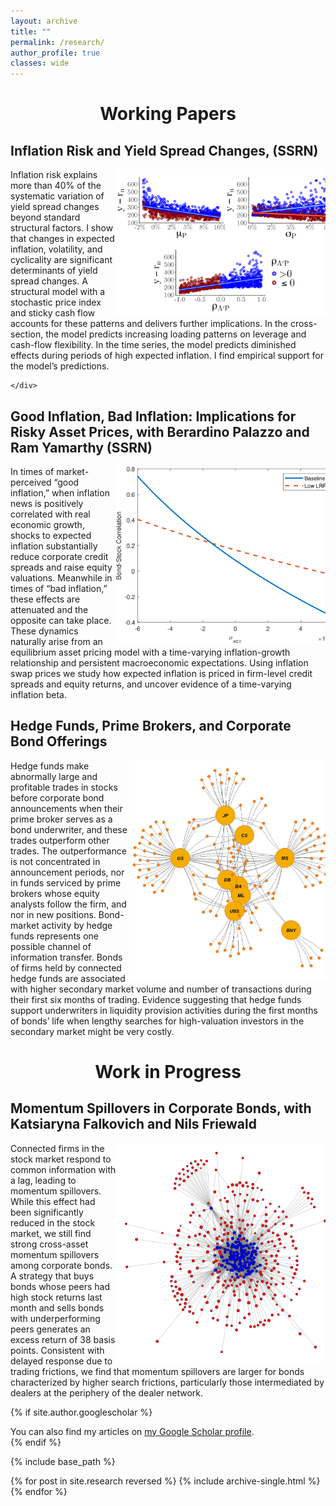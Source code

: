 ```yaml
---
layout: archive
title: ""
permalink: /research/
author_profile: true
classes: wide
---
```

<div style="text-align: center;">
    <h1>Working Papers</h1>
</div>

<div style="text-align: left;">
    <h2>Inflation Risk and Yield Spread Changes, (SSRN)</h2>
</div>
<div style="overflow: auto;">
    <img src="/images/model_plot_all.png" alt="Image for Inflation Risk and Yield Spread Changes" style="float: right; margin-right: -15px; max-width: 350px;
max-height: 350px;">
    <div>
        <text>
        Inflation risk explains more than 40% of the systematic variation of yield spread changes beyond standard structural factors. I show that changes in expected inflation, volatility, and cyclicality are significant determinants of yield spread changes. A structural model with a stochastic price index and sticky cash flow accounts for these patterns and delivers further implications. In the cross-section, the model predicts increasing loading patterns on leverage and cash-flow flexibility. In the time series, the model predicts diminished effects during periods of high expected inflation. I find empirical support for the model’s predictions.
        </text>

    </div>
</div>


<div style="text-align: left;">
    <h2>Good Inflation, Bad Inflation: Implications for Risky Asset Prices, with Berardino Palazzo and Ram Yamarthy (SSRN)</h2>
</div>
<div style="overflow: auto;">
<img src="/images/bondstockcorr_xcpicov.png" alt="Image for Good Inflation, Bad Inflation: Implications for Risky Asset Prices" style="float: right; margin-right: -15px;max-width: 350px;
max-height: 350px;">
 <div>
<text>
In times of market-perceived “good inflation,” when inflation news is positively correlated with real economic growth, shocks to expected inflation substantially reduce corporate credit spreads and raise equity valuations. Meanwhile in times of “bad inflation,” these effects are attenuated and the opposite can take place. These dynamics naturally arise from an equilibrium asset pricing model with a time-varying inflation-growth relationship and persistent macroeconomic expectations. Using inflation swap prices we study how expected inflation is priced in firm-level credit spreads and equity returns, and uncover evidence of a time-varying inflation beta.
</text>
</div>
</div>


<div style="text-align: left;">
    <h2>Hedge Funds, Prime Brokers, and Corporate Bond Offerings</h2>
</div>
<div style="overflow: auto;">
<img src="/images/Plot_HF_PB_2019.jpg" alt="Image for Hedge Funds, Prime Brokers, and Corporate Bond Offerings" style="float: right; margin-right: -15px; max-width: 350px;
max-height: 350px;">
<text>
Hedge funds make abnormally large and profitable trades in stocks before corporate bond announcements when their prime broker serves as a bond underwriter, and these trades outperform other trades. The outperformance is not concentrated in announcement periods, nor in funds serviced by prime brokers whose equity analysts follow the firm, and nor in new positions. Bond-market activity by hedge funds represents one possible channel of information transfer. Bonds of firms held by connected hedge funds are associated with higher secondary market volume and number of transactions during their first six months of trading. Evidence suggesting that hedge funds support underwriters in liquidity provision activities during the first months of bonds’ life when lengthy searches for high-valuation investors in the secondary market might be very costly. 
</text>
</div>
</div>







<div style="text-align: center;">
    <h1>Work in Progress</h1>
</div>

<div style="text-align: left;">
    <h2>Momentum Spillovers in Corporate Bonds, with Katsiaryna Falkovich and Nils Friewald</h2>
</div>
<div style="overflow: auto;">
<img src="/images/network_graph.png" alt="Image for Momentum Spillovers in Corporate Bonds" style="float: right; margin-right: -15px; max-width: 350px;
max-height: 350px;">
<text>
Connected firms in the stock market respond to common information with a lag, leading to momentum spillovers. While this effect had been significantly reduced in the stock market, we still find strong cross-asset momentum spillovers among corporate bonds. A strategy that buys bonds whose peers had high stock returns last month and sells bonds with underperforming peers generates an excess return of 38 basis points. Consistent with delayed response due to trading frictions, we find that momentum spillovers are larger for bonds characterized by higher search frictions, particularly those intermediated by dealers at the periphery of the dealer network.
</text>
</div>
</div>





{% if site.author.googlescholar %}
  <div class="wordwrap">You can also find my articles on <a href="{{site.author.googlescholar}}">my Google Scholar profile</a>.</div>
{% endif %}

{% include base_path %}

{% for post in site.research reversed %}
  {% include archive-single.html %}
{% endfor %}
